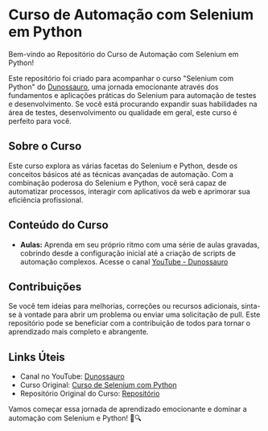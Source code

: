 # Curso de Automação com Selenium em Python

Bem-vindo ao Repositório do Curso de Automação com Selenium em Python!

Este repositório foi criado para acompanhar o curso "Selenium com Python" do [Dunossauro](https://youtube.com/dunossauro), uma jornada emocionante através dos fundamentos e aplicações práticas do Selenium para automação de testes e desenvolvimento. Se você está procurando expandir suas habilidades na área de testes, desenvolvimento ou qualidade em geral, este curso é perfeito para você.

## Sobre o Curso

Este curso explora as várias facetas do Selenium e Python, desde os conceitos básicos até as técnicas avançadas de automação. Com a combinação poderosa do Selenium e Python, você será capaz de automatizar processos, interagir com aplicativos da web e aprimorar sua eficiência profissional.

## Conteúdo do Curso

- **Aulas:** Aprenda em seu próprio ritmo com uma série de aulas gravadas, cobrindo desde a configuração inicial até a criação de scripts de automação complexos. Acesse o canal [YouTube - Dunossauro](https://youtube.com/dunossauro)

## Contribuições

Se você tem ideias para melhorias, correções ou recursos adicionais, sinta-se à vontade para abrir um problema ou enviar uma solicitação de pull. Este repositório pode se beneficiar com a contribuição de todos para tornar o aprendizado mais completo e abrangente.

## Links Úteis

- Canal no YouTube: [Dunossauro](https://youtube.com/dunossauro)
- Curso Original: [Curso de Selenium com Python](https://dunossauro.github.io/curso-python-selenium/)
- Repositório Original do Curso: [Repositório](https://github.com/dunossauro/curso-python-selenium)

Vamos começar essa jornada de aprendizado emocionante e dominar a automação com Selenium e Python! 🚀🔍
